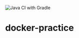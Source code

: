 ![Java CI with Gradle](https://github.com/blog-code/docker-practice/actions/workflows/gradle.yml/badge.svg)

# docker-practice
